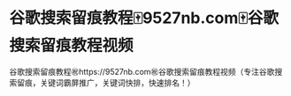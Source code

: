 # 谷歌搜索留痕教程🀄️9527nb.com🀄️谷歌搜索留痕教程视频

谷歌搜索留痕教程㊗️https://9527nb.com㊗️谷歌搜索留痕教程视频（专注谷歌搜索留痕，关键词霸屏推广，关键词快排，快速排名！）